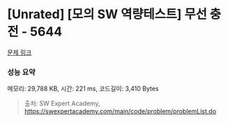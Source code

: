 # [Unrated] [모의 SW 역량테스트] 무선 충전 - 5644 

[문제 링크](https://swexpertacademy.com/main/code/problem/problemDetail.do?contestProbId=AWXRDL1aeugDFAUo) 

### 성능 요약

메모리: 29,788 KB, 시간: 221 ms, 코드길이: 3,410 Bytes



> 출처: SW Expert Academy, https://swexpertacademy.com/main/code/problem/problemList.do